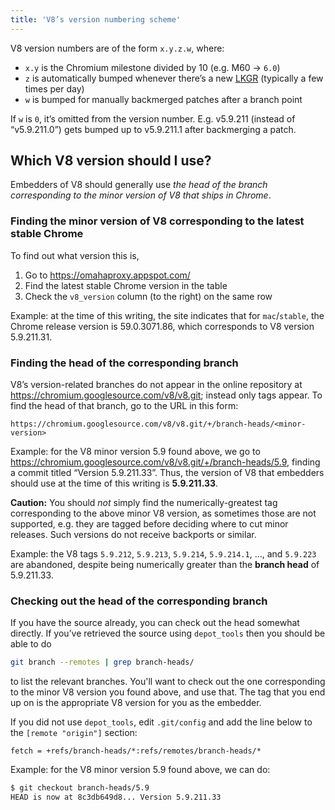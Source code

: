 ```yaml
---
title: 'V8’s version numbering scheme'
---
```

V8 version numbers are of the form `x.y.z.w`, where:

- `x.y` is the Chromium milestone divided by 10 (e.g. M60 → `6.0`)
- `z` is automatically bumped whenever there’s a new [LKGR](https://www.chromium.org/glossary#TOC-Acronyms) (typically a few times per day)
- `w` is bumped for manually backmerged patches after a branch point

If `w` is `0`, it’s omitted from the version number. E.g. v5.9.211 (instead of “v5.9.211.0”) gets bumped up to v5.9.211.1 after backmerging a patch.

## Which V8 version should I use?

Embedders of V8 should generally use *the head of the branch corresponding to the minor version of V8 that ships in Chrome*.

### Finding the minor version of V8 corresponding to the latest stable Chrome

To find out what version this is,

1. Go to <https://omahaproxy.appspot.com/>
2. Find the latest stable Chrome version in the table
3. Check the `v8_version` column (to the right) on the same row

Example: at the time of this writing, the site indicates that for `mac`/`stable`, the Chrome release version is 59.0.3071.86, which corresponds to V8 version 5.9.211.31.

### Finding the head of the corresponding branch

V8’s version-related branches do not appear in the online repository at <https://chromium.googlesource.com/v8/v8.git>; instead only tags appear. To find the head of that branch, go to the URL in this form:

```
https://chromium.googlesource.com/v8/v8.git/+/branch-heads/<minor-version>
```

Example: for the V8 minor version 5.9 found above, we go to <https://chromium.googlesource.com/v8/v8.git/+/branch-heads/5.9>, finding a commit titled “Version 5.9.211.33”. Thus, the version of V8 that embedders should use at the time of this writing is **5.9.211.33**.

**Caution:** You should *not* simply find the numerically-greatest tag corresponding to the above minor V8 version, as sometimes those are not supported, e.g. they are tagged before deciding where to cut minor releases. Such versions do not receive backports or similar.

Example: the V8 tags `5.9.212`, `5.9.213`, `5.9.214`, `5.9.214.1`, …, and `5.9.223` are abandoned, despite being numerically greater than the **branch head** of 5.9.211.33.

### Checking out the head of the corresponding branch

If you have the source already, you can check out the head somewhat directly. If you’ve retrieved the source using `depot_tools` then you should be able to do

```bash
git branch --remotes | grep branch-heads/
```

to list the relevant branches. You'll want to check out the one corresponding to the minor V8 version you found above, and use that. The tag that you end up on is the appropriate V8 version for you as the embedder.

If you did not use `depot_tools`, edit `.git/config` and add the line below to the `[remote "origin"]` section:

```
fetch = +refs/branch-heads/*:refs/remotes/branch-heads/*
```

Example: for the V8 minor version 5.9 found above, we can do:

```bash
$ git checkout branch-heads/5.9
HEAD is now at 8c3db649d8... Version 5.9.211.33
```
